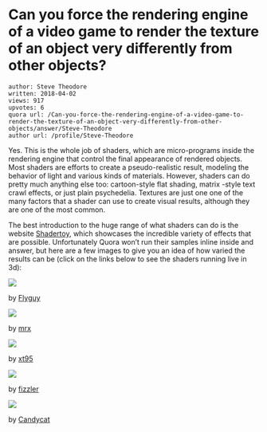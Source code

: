 # Can you force the rendering engine of a video game to render the texture of an object very differently from other objects?

	author: Steve Theodore
	written: 2018-04-02
	views: 917
	upvotes: 6
	quora url: /Can-you-force-the-rendering-engine-of-a-video-game-to-render-the-texture-of-an-object-very-differently-from-other-objects/answer/Steve-Theodore
	author url: /profile/Steve-Theodore


Yes. This is the whole job of shaders, which are micro-programs inside the rendering engine that control the final appearance of rendered objects. Most shaders are efforts to create a pseudo-realistic result, modeling the behavior of light and various kinds of materials. However, shaders can do pretty much anything else too: cartoon-style flat shading, matrix -style text crawl effects, or just plain psychedelia. Textures are just one one of the many factors that a shader can use to create visual results, although they are one of the most common.

The best introduction to the huge range of what shaders can do is the website [Shadertoy](https://www.shadertoy.com/), which showcases the incredible variety of effects that are possible. Unfortunately Quora won’t run their samples inline inside and answer, but here are a few images to give you an idea of how varied the results can be (click on the links below to see the shaders running live in 3d):

![](https://qph.fs.quoracdn.net/main-qimg-cea262855b4cc5aa99c09c2d44b79e27)

by [Flyguy](https://www.shadertoy.com/view/4lsSzX)

![](https://qph.fs.quoracdn.net/main-qimg-c31f07241b8850d085afd61430203ae4)

by [mrx](https://www.shadertoy.com/view/MlfGR4)

![](https://qph.fs.quoracdn.net/main-qimg-e767337c8a434dea251b96f3fdfa4068)

by [xt95](https://www.shadertoy.com/view/MdX3zr)

![](https://qph.fs.quoracdn.net/main-qimg-6a1245bcfc86ddc7e353c55266d5571b)

by [fizzler](https://www.shadertoy.com/view/lt2fD3)

![](https://qph.fs.quoracdn.net/main-qimg-8362e937f3bf26df33808a6f2f0cb107)

by [Candycat](https://www.shadertoy.com/view/MscSzf)

